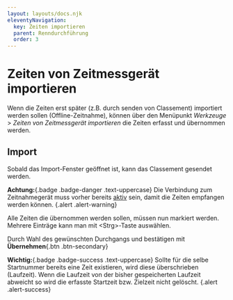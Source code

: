 ```yaml
---
layout: layouts/docs.njk
eleventyNavigation:
  key: Zeiten importieren
  parent: Renndurchführung
  order: 3
---
```


# Zeiten von Zeitmessgerät importieren

Wenn die Zeiten erst später (z.B. durch senden von Classement) importiert werden sollen (Offline-Zeitnahme), können über den Menüpunkt *Werkzeuge* > *Zeiten von Zeitmessgerät importieren* die Zeiten erfasst und übernommen werden.

##	Import

Sobald das Import-Fenster geöffnet ist, kann das Classement gesendet werden.

**Achtung:**{.badge .badge-danger .text-uppercase} Die Verbindung zum Zeitnahmegerät muss vorher bereits [aktiv](renndurchfuehrung.html#online-zeitnahme) sein, damit die Zeiten empfangen werden können. {.alert .alert-warning}

Alle Zeiten die übernommen werden sollen, müssen nun markiert werden. Mehrere Einträge kann man mit \<Strg>-Taste auswählen. 

Durch Wahl des gewünschten Durchgangs und bestätigen mit **Übernehmen**{.btn .btn-secondary}

**Wichtig:**{.badge .badge-success .text-uppercase} Sollte für die selbe Startnummer bereits eine Zeit existieren, wird diese überschrieben (Laufzeit). Wenn die Laufzeit von der bisher gespeicherten Laufzeit abweicht so wird die erfasste Startzeit bzw. Zielzeit nicht gelöscht.  {.alert .alert-success}